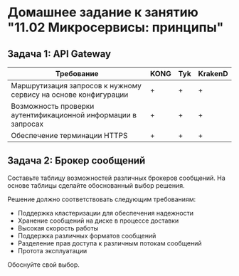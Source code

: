 # Домашнее задание к занятию "11.02 Микросервисы: принципы"

## Задача 1: API Gateway 

| Требование | KONG  | Tyk | KrakenD |
|---|---|---|---|
| Маршрутизация запросов к нужному сервису на основе конфигурации | + | + | + | 
| Возможность проверки аутентификационной информации в запросах | + | + | + | 
| Обеспечение терминации HTTPS | + | + | + | 


## Задача 2: Брокер сообщений

Составьте таблицу возможностей различных брокеров сообщений. На основе таблицы сделайте обоснованный выбор решения.

Решение должно соответствовать следующим требованиям:
- Поддержка кластеризации для обеспечения надежности
- Хранение сообщений на диске в процессе доставки
- Высокая скорость работы
- Поддержка различных форматов сообщений
- Разделение прав доступа к различным потокам сообщений
- Протота эксплуатации

Обоснуйте свой выбор.
